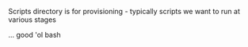 Scripts directory is for provisioning - typically scripts we want to run
at various stages

... good 'ol bash

